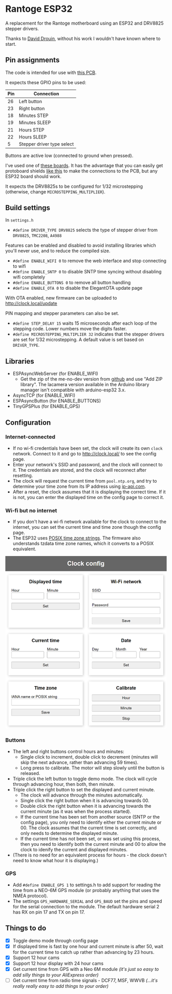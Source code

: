 # Rantoge ESP32 

A replacement for the Rantoge motherboard using an ESP32 and DRV8825 stepper drivers.

Thanks to [David Drouin](https://github.com/DMD-Engineering/Rantoge-Clock), without his work I wouldn't have known where to start.

## Pin assignments

The code is intended for use with [this PCB](pcb/README.md).

It expects these GPIO pins to be used:

| Pin| Connection |
| --- | --- |
| 26 | Left button  |
| 23 | Right button |
| 18 | Minutes STEP |
| 19 | Minutes SLEEP |
| 21 | Hours STEP |
| 22 | Hours SLEEP |
|  5 | Stepper driver type select |

Buttons are active low (connected to ground when pressed).

I've used one of [these boards](https://www.aliexpress.com/item/1005006661851122.html). It has the advantage that you can easily get protoboard shields [like this](https://www.aliexpress.com/item/32870622223.html) to make the connections to the PCB, but any ESP32 board should work.

It expects the DRV8825s to be configured for 1/32 microstepping (otherwise, change `MICROSTEPPING_MULTIPLIER`).

## Build settings

In `settings.h`

- `#define DRIVER_TYPE DRV8825` selects the type of stepper driver from `DRV8825`, `TMC2208`, `A4988`

Features can be enabled and disabled to avoid installing libraries which you'll never use, and to reduce the compiled size.

- `#define ENABLE_WIFI 0` to remove the web interface and stop connecting to wifi
- `#define ENABLE_SNTP 0` to disable SNTP time syncing without disabling wifi completely
- `#define ENABLE_BUTTONS 0` to remove all button handling
- `#define ENABLE_OTA 0` to disable the ElegantOTA update page

With OTA enabled, new firmware can be uploaded to http://clock.local/update 

PIN mapping and stepper parameters can also be set.
- `#define STEP_DELAY 15` waits 15 microseconds after each loop of the stepping code. Lower numbers move the 
digits faster.
- `#define MICROSTEPPING_MULTIPLIER 32` indicates that the stepper drivers are set for 1/32 microstepping. A default value is set based on `DRIVER_TYPE`.

## Libraries
- ESPAsyncWebServer (for ENABLE_WIFI)
	- Get the zip of the me-no-dev version from [github](https://github.com/me-no-dev/ESPAsyncWebServer/archive/refs/heads/master.zip) and use "Add ZIP library". The lacamera version available in the Arduino library manager isn't compatible with arduino-esp32 3.x.
- AsyncTCP (for ENABLE_WIFI)
- ESPAsyncButton (for ENABLE_BUTTONS)
- TinyGPSPlus (for ENABLE_GPS)

## Configuration

### Internet-connected
- If no wi-fi credentials have been set, the clock will create its own `clock` network. Connect to it and go to http://clock.local/ to see the config page.
- Enter your network's SSID and password, and the clock will connect to it. The credentials are stored, and the clock will reconnect after resetting.
- The clock will request the current time from `pool.ntp.org`, and try to determine your time zone from its IP address using [ip-api.com](https://ip-api.com/).
- After a reset, the clock assumes that it is displaying the correct time. If it is not, you can enter the displayed time on the config page to correct it.

### Wi-fi but no internet
- If you don't have a wi-fi network available for the clock to connect to the internet, you can set the current time and time zone though the config page.
- The ESP32 uses [POSIX time zone strings](https://github.com/nayarsystems/posix_tz_db/blob/master/zones.csv). The firmware also understands tzdata time zone names, which it converts to a POSIX equivalent. 

![config page](./config-page.png)

### Buttons
- The left and right buttons control hours and minutes:
	- Single click to increment, double click to decrement (minutes will skip the next advance, rather than advancing 59 times).
	- Long press to calibrate. The motor will step slowly until the button is released.
- Triple click the left button to toggle demo mode. The clock will cycle through advancing hour, then both, then minute.
- Triple click the right button to set the displayed and current minute.
	- The clock will advance through the minutes automatically.
	- Single click the right button when it is advancing towards 00.
	- Double click the right button when it is advancing towards the current minute (as it was when the process started).
	- If the current time has been set from another source (SNTP or the config page), you only need to identify either the current minute or 00. The clock assumes that the current time is set correctly, and only needs to determine the displayed minute.
	- If the current time has not been set, or was set using this process, then you need to identify both the current minute and 00 to allow the clock to idenify the current and displayed minutes.
- (There is no need for an equivalent process for hours - the clock doesn't need to know what hour it is displaying.)


### GPS
- Add `#define ENABLE_GPS 1` to settings.h to add support for reading the time from a NEO-6M GPS module (or probably anything that uses the NMEA protocol).
- The settings `GPS_HARDWARE_SERIAL` and `GPS_BAUD` set the pins and speed for the serial connection to the module. The default hardware serial 2 has RX on pin 17 and TX on pin 17.

## Things to do
- [x] Toggle demo mode through config page
- [x] If displayed time is fast by one hour and current minute is after 50, wait for the current time to catch up rather than advancing by 23 hours.
- [x] Support 12 hour cams
- [x] Support 12 hour display with 24 hour cams
- [x] Get current time from GPS with a Neo 6M module *(it's just so easy to add silly things to your AliExpress order)*
- [ ] Get current time from radio time signals - DCF77, MSF, WWVB *(...it's really really easy to add things to your order)*